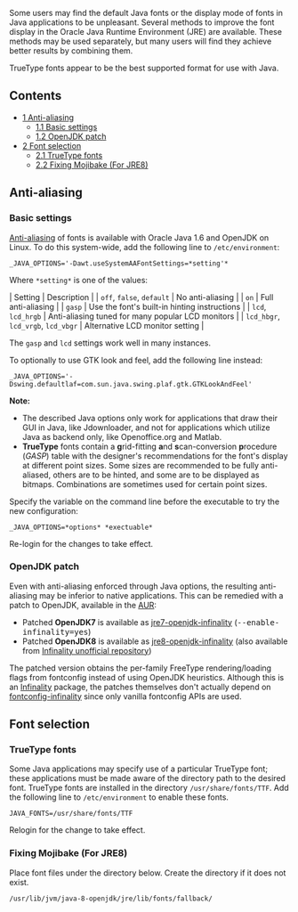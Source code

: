 Some users may find the default Java fonts or the display mode of fonts in Java applications to be unpleasant. Several methods to improve the font display in the Oracle Java Runtime Environment (JRE) are available. These methods may be used separately, but many users will find they achieve better results by combining them.

TrueType fonts appear to be the best supported format for use with Java.

## Contents

*   [1 Anti-aliasing](#Anti-aliasing)
    *   [1.1 Basic settings](#Basic_settings)
    *   [1.2 OpenJDK patch](#OpenJDK_patch)
*   [2 Font selection](#Font_selection)
    *   [2.1 TrueType fonts](#TrueType_fonts)
    *   [2.2 Fixing Mojibake (For JRE8)](#Fixing_Mojibake_.28For_JRE8.29)

## Anti-aliasing

### Basic settings

[Anti-aliasing](https://en.wikipedia.org/wiki/Font_rasterization "wikipedia:Font rasterization") of fonts is available with Oracle Java 1.6 and OpenJDK on Linux. To do this system-wide, add the following line to `/etc/environment`:

```
_JAVA_OPTIONS='-Dawt.useSystemAAFontSettings=*setting'*

```

Where `*setting*` is one of the values:

| Setting | Description |
| `off`, `false`, `default` | No anti-aliasing |
| `on` | Full anti-aliasing |
| `gasp` | Use the font's built-in hinting instructions |
| `lcd`, `lcd_hrgb` | Anti-aliasing tuned for many popular LCD monitors |
| `lcd_hbgr`, `lcd_vrgb`, `lcd_vbgr` | Alternative LCD monitor setting |

The `gasp` and `lcd` settings work well in many instances.

To optionally to use GTK look and feel, add the following line instead:

```
_JAVA_OPTIONS='-Dswing.defaultlaf=com.sun.java.swing.plaf.gtk.GTKLookAndFeel' 

```

**Note:**

*   The described Java options only work for applications that draw their GUI in Java, like Jdownloader, and not for applications which utilize Java as backend only, like Openoffice.org and Matlab.
*   **TrueType** fonts contain a **g**rid-fitting **a**nd **s**can-conversion **p**rocedure (*GASP*) table with the designer's recommendations for the font's display at different point sizes. Some sizes are recommended to be fully anti-aliased, others are to be hinted, and some are to be displayed as bitmaps. Combinations are sometimes used for certain point sizes.

Specify the variable on the command line before the executable to try the new configuration:

```
_JAVA_OPTIONS=*options* *exectuable* 

```

Re-login for the changes to take effect.

### OpenJDK patch

Even with anti-aliasing enforced through Java options, the resulting anti-aliasing may be inferior to native applications. This can be remedied with a patch to OpenJDK, available in the [AUR](/index.php/AUR "AUR"):

*   Patched **OpenJDK7** is available as [jre7-openjdk-infinality](https://aur.archlinux.org/packages/jre7-openjdk-infinality/) (<tt>--enable-infinality=yes</tt>)
*   Patched **OpenJDK8** is available as [jre8-openjdk-infinality](https://aur.archlinux.org/packages/jre8-openjdk-infinality/) (also available from [Infinality unofficial repository](/index.php/Unofficial_user_repositories#infinality-bundle "Unofficial user repositories"))

The patched version obtains the per-family FreeType rendering/loading flags from fontconfig instead of using OpenJDK heuristics. Although this is an [Infinality](/index.php/Infinality "Infinality") package, the patches themselves don't actually depend on [fontconfig-infinality](https://aur.archlinux.org/packages/fontconfig-infinality/) since only vanilla fontconfig APIs are used.

## Font selection

### TrueType fonts

Some Java applications may specify use of a particular TrueType font; these applications must be made aware of the directory path to the desired font. TrueType fonts are installed in the directory `/usr/share/fonts/TTF`. Add the following line to `/etc/environment` to enable these fonts.

```
JAVA_FONTS=/usr/share/fonts/TTF

```

Relogin for the change to take effect.

### Fixing Mojibake (For JRE8)

Place font files under the directory below. Create the directory if it does not exist.

```
/usr/lib/jvm/java-8-openjdk/jre/lib/fonts/fallback/

```